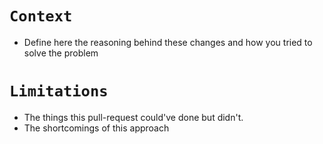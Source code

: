 # `Context`
+ Define here the reasoning behind these changes and how you tried to solve the problem

# `Limitations`
+ The things this pull-request could've done but didn't. 
+ The shortcomings of this approach
